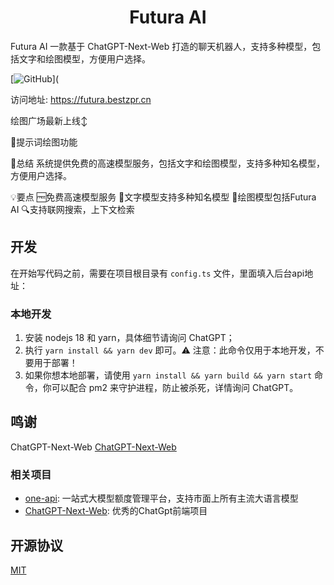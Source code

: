 
<h1 align="center">Futura AI</h1>

Futura AI 一款基于 ChatGPT-Next-Web 打造的聊天机器人，支持多种模型，包括文字和绘图模型，方便用户选择。

[![GitHub](https://doraemon-website.oss-cn-shanghai.aliyuncs.com/2821709694674_.pic.jpg)](

访问地址: https://futura.bestzpr.cn

绘图广场最新上线↕️

🎨提示词绘图功能

📌总结
系统提供免费的高速模型服务，包括文字和绘图模型，支持多种知名模型，方便用户选择。

💡要点
🆓免费高速模型服务
🔢文字模型支持多种知名模型
🎨绘图模型包括Futura AI
🔍支持联网搜索，上下文检索


[web-url]: https://futura.bestzpr.cn

## 开发

在开始写代码之前，需要在项目根目录有 `config.ts` 文件，里面填入后台api地址：


### 本地开发

1. 安装 nodejs 18 和 yarn，具体细节请询问 ChatGPT；
2. 执行 `yarn install && yarn dev` 即可。⚠️ 注意：此命令仅用于本地开发，不要用于部署！
3. 如果你想本地部署，请使用 `yarn install && yarn build && yarn start` 命令，你可以配合 pm2 来守护进程，防止被杀死，详情询问 ChatGPT。


## 鸣谢

ChatGPT-Next-Web [ChatGPT-Next-Web](https://github.com/Yidadaa/ChatGPT-Next-Web)

### 相关项目

- [one-api](https://github.com/songquanpeng/one-api): 一站式大模型额度管理平台，支持市面上所有主流大语言模型
- [ChatGPT-Next-Web](https://github.com/Yidadaa/ChatGPT-Next-Web): 优秀的ChatGpt前端项目

## 开源协议

[MIT](https://opensource.org/license/mit/)
